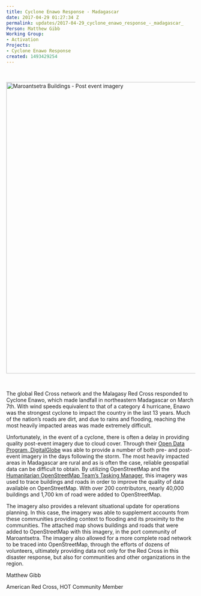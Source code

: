 ```yaml
---
title: Cyclone Enawo Response - Madagascar
date: 2017-04-29 01:27:34 Z
permalink: updates/2017-04-29_cyclone_enawo_response_-_madagascar_
Person: Matthew Gibb
Working Group:
- Activation
Projects:
- Cyclone Enawo Response
created: 1493429254
---
```


<p>&nbsp;</p><p><img title="Post event imagery and buildings in Maroantsetra, Madagascar" src="/sites/default/files/maroantsetra_buildings_lowres.png" alt="Maroantsetra Buildings - Post event imagery" width="1100" height="777"></p><p>&nbsp;</p><p>The global Red Cross network and the Malagasy Red Cross responded to Cyclone Enawo, which made landfall in northeastern Madagascar on March 7th. With wind speeds equivalent to that of a category 4 hurricane, Enawo was the strongest cyclone to impact the country in the last 13 years. Much of the nation’s roads are dirt, and due to rains and flooding, reaching the most heavily impacted areas was made extremely difficult.&nbsp;</p><p>Unfortunately, in the event of a cyclone, there is often a delay in providing quality post-event imagery due to cloud cover. Through their <a href="https://www.digitalglobe.com/opendata">Open Data Program, DigitalGlobe</a> was able to provide a number of both pre- and post-event imagery in the days following the storm. The most heavily impacted areas in Madagascar are rural and as is often the case, reliable geospatial data can be difficult to obtain. By utilizing OpenStreetMap and the <a href="https://github.com/hotosm">Humanitarian OpenStreetMap Team’s Tasking Manager</a>, this imagery was used to trace buildings and roads in order to improve the quality of data available on OpenStreetMap. With over 200 contributors, nearly 40,000 buildings and 1,700 km of road were added to OpenStreetMap.</p><p>The imagery also provides a relevant situational update for operations planning. In this case, the imagery was able to supplement accounts from these communities providing context to flooding and its proximity to the communities. The attached map shows buildings and roads that were added to OpenStreetMap with this imagery, in the port community of Maroantsetra. The imagery also allowed for a more complete road network to be traced into OpenStreetMap, through the efforts of dozens of volunteers, ultimately providing data not only for the Red Cross in this disaster response, but also for communities and other organizations in the region.</p><p>Matthew Gibb</p><p>American Red Cross, HOT Community Member</p>
